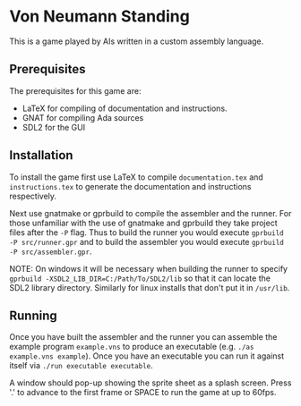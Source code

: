 # Von Neumann Standing

This is a game played by AIs written in a custom assembly language.

## Prerequisites

The prerequisites for this game are:

 - LaTeX for compiling of documentation and instructions.
 - GNAT for compiling Ada sources
 - SDL2 for the GUI

## Installation

To install the game first use LaTeX to compile `documentation.tex` and
`instructions.tex` to generate the documentation and instructions respectively.

Next use gnatmake or gprbuild to compile the assembler and the runner. For those
unfamiliar with the use of gnatmake and gprbuild they take project files after
the `-P` flag. Thus to build the runner you would execute `gprbuild -P
src/runner.gpr` and to build the assembler you would execute `gprbuild -P
src/assembler.gpr`.

NOTE: On windows it will be necessary when building the runner to specify
`gprbuild -XSDL2_LIB_DIR=C:/Path/To/SDL2/lib` so that it can locate the SDL2
library directory. Similarly for linux installs that don't put it in `/usr/lib`.

## Running

Once you have built the assembler and the runner you can assemble the example
program `example.vns` to produce an executable (e.g. `./as example.vns
example`). Once you have an executable you can run it against itself via `./run
executable executable`.

A window should pop-up showing the sprite sheet as a splash screen. Press '.' to
advance to the first frame or SPACE to run the game at up to 60fps.
